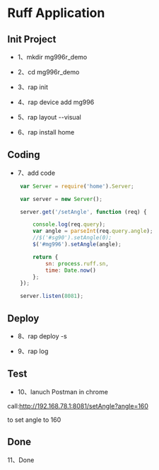 # Ruff Application

## Init Project

- 1、mkdir mg996r_demo

- 2、cd mg996r_demo

- 3、rap init

- 4、rap device add mg996

- 5、rap layout --visual

- 6、rap install home

## Coding

- 7、add code

```js
	var Server = require('home').Server;

	var server = new Server();

    server.get('/setAngle', function (req) {

    	console.log(req.query);
    	var angle = parseInt(req.query.angle);
    	//$('#sg90').setAngle(0);
		$('#mg996').setAngle(angle);

	    return {
	        sn: process.ruff.sn,
	        time: Date.now()
	    };
	});

	server.listen(8081);
```

## Deploy

- 8、rap deploy -s

- 9、rap log

## Test

- 10、lanuch Postman in chrome

call:http://192.168.78.1:8081/setAngle?angle=160

to set angle to 160

## Done
11、Done